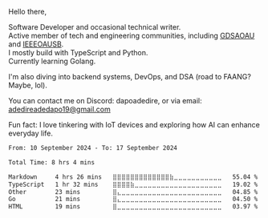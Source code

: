 Hello there,

Software Developer and occasional technical writer.  
Active member of tech and engineering communities, including [GDSAOAU]() and [IEEEOAUSB]().  
I mostly build with TypeScript and Python.  
Currently learning Golang.

I'm also diving into backend systems, DevOps, and DSA (road to FAANG? Maybe, lol).

You can contact me on Discord: dapoadedire, or via email: adedireadedapo19@gmail.com

Fun fact: I love tinkering with IoT devices and exploring how AI can enhance everyday life.


<!--START_SECTION:waka-->

```txt
From: 10 September 2024 - To: 17 September 2024

Total Time: 8 hrs 4 mins

Markdown     4 hrs 26 mins   ⣿⣿⣿⣿⣿⣿⣿⣿⣿⣿⣿⣿⣿⣷⣀⣀⣀⣀⣀⣀⣀⣀⣀⣀⣀   55.04 %
TypeScript   1 hr 32 mins    ⣿⣿⣿⣿⣷⣀⣀⣀⣀⣀⣀⣀⣀⣀⣀⣀⣀⣀⣀⣀⣀⣀⣀⣀⣀   19.02 %
Other        23 mins         ⣿⣄⣀⣀⣀⣀⣀⣀⣀⣀⣀⣀⣀⣀⣀⣀⣀⣀⣀⣀⣀⣀⣀⣀⣀   04.85 %
Go           21 mins         ⣿⣄⣀⣀⣀⣀⣀⣀⣀⣀⣀⣀⣀⣀⣀⣀⣀⣀⣀⣀⣀⣀⣀⣀⣀   04.50 %
HTML         19 mins         ⣿⣀⣀⣀⣀⣀⣀⣀⣀⣀⣀⣀⣀⣀⣀⣀⣀⣀⣀⣀⣀⣀⣀⣀⣀   03.97 %
```

<!--END_SECTION:waka-->

